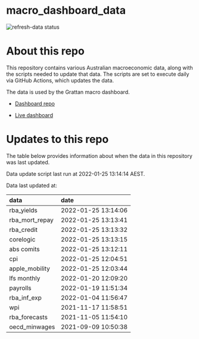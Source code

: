 
<!-- README.md is generated from README.Rmd. Please edit that file -->

# macro\_dashboard\_data

<!-- badges: start -->

![refresh-data
status](https://github.com/grattan/macro_dashboard_data/workflows/refresh-data/badge.svg)

<!-- badges: end -->

# About this repo

This repository contains various Australian macroeconomic data, along
with the scripts needed to update that data. The scripts are set to
execute daily via GitHub Actions, which updates the data.

The data is used by the Grattan macro dashboard.

  - [Dashboard repo](https://github.com/grattan/macrodashboard)

  - [Live dashboard](https://mattcowgill.shinyapps.io/macrodashboard/)

# Updates to this repo

The table below provides information about when the data in this
repository was last updated.

Data update script last run at 2022-01-25 13:14:14 AEST.

Data last updated at:

| data             | date                |
| :--------------- | :------------------ |
| rba\_yields      | 2022-01-25 13:14:06 |
| rba\_mort\_repay | 2022-01-25 13:13:41 |
| rba\_credit      | 2022-01-25 13:13:32 |
| corelogic        | 2022-01-25 13:13:15 |
| abs comits       | 2022-01-25 13:12:11 |
| cpi              | 2022-01-25 12:04:51 |
| apple\_mobility  | 2022-01-25 12:03:44 |
| lfs monthly      | 2022-01-20 12:09:20 |
| payrolls         | 2022-01-19 11:51:34 |
| rba\_inf\_exp    | 2022-01-04 11:56:47 |
| wpi              | 2021-11-17 11:58:51 |
| rba\_forecasts   | 2021-11-05 11:54:10 |
| oecd\_minwages   | 2021-09-09 10:50:38 |
